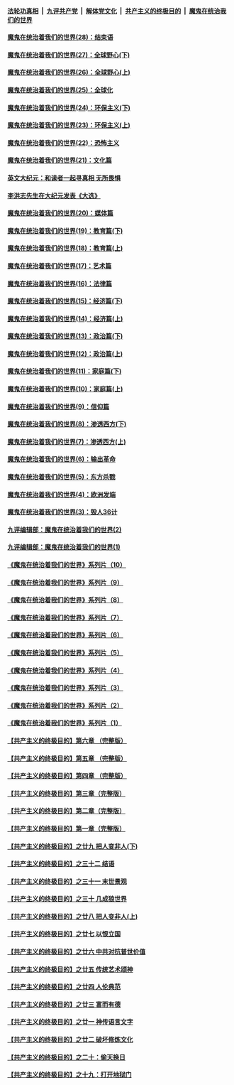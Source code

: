 ####  [法轮功真相](../../../../basic/blob/master/README.md?t=02241401) &nbsp;|&nbsp; [九评共产党](../../../../9ping.md/blob/master/README.md?t=02241401) &nbsp;|&nbsp; [解体党文化](../../../../jtdwh.md/blob/master/README.md?t=02241401)  &nbsp;|&nbsp; [共产主义的终极目的](../../../../gczydzjmd.md/blob/master/README.md?t=02241401) &nbsp;|&nbsp; [魔鬼在统治我们的世界](../../../../mgztzwmdsj.md/blob/master/README.md?t=02241401) 

#### [魔鬼在统治着我们的世界(28)：结束语](../pages/nsc422/n10936246.md?t=02241401) 

#### [魔鬼在统治着我们的世界(27)：全球野心(下)](../pages/nsc422/n10928319.md?t=02241401) 

#### [魔鬼在统治着我们的世界(26)：全球野心(上)](../pages/nsc422/n10900318.md?t=02241401) 

#### [魔鬼在统治着我们的世界(25)：全球化](../pages/nsc422/n10788205.md?t=02241401) 

#### [魔鬼在统治着我们的世界(24)：环保主义(下)](../pages/nsc422/n10695307.md?t=02241401) 

#### [魔鬼在统治着我们的世界(23)：环保主义(上)](../pages/nsc422/n10688613.md?t=02241401) 

#### [魔鬼在统治着我们的世界(22)：恐怖主义](../pages/nsc422/n10614727.md?t=02241401) 

#### [魔鬼在统治着我们的世界(21)：文化篇](../pages/nsc422/n10597706.md?t=02241401) 

#### [英文大纪元：和读者一起寻真相 无所畏惧](../pages/nsc422/n12542027.md?t=02241401) 

#### [李洪志先生在大纪元发表《大选》](../pages/nsc422/n12534746.md?t=02241401) 

#### [魔鬼在统治着我们的世界(20)：媒体篇](../pages/nsc422/n10586579.md?t=02241401) 

#### [魔鬼在统治着我们的世界(19)：教育篇(下)](../pages/nsc422/n10564808.md?t=02241401) 

#### [魔鬼在统治着我们的世界(18)：教育篇(上)](../pages/nsc422/n10526970.md?t=02241401) 

#### [魔鬼在统治着我们的世界(17)：艺术篇](../pages/nsc422/n10499093.md?t=02241401) 

#### [魔鬼在统治着我们的世界(16)：法律篇](../pages/nsc422/n10485969.md?t=02241401) 

#### [魔鬼在统治着我们的世界(15)：经济篇(下)](../pages/nsc422/n10469975.md?t=02241401) 

#### [魔鬼在统治着我们的世界(14)：经济篇(上)](../pages/nsc422/n10457370.md?t=02241401) 

#### [魔鬼在统治着我们的世界(13)：政治篇(下)](../pages/nsc422/n10448270.md?t=02241401) 

#### [魔鬼在统治着我们的世界(12)：政治篇(上)](../pages/nsc422/n10444576.md?t=02241401) 

#### [魔鬼在统治着我们的世界(11)：家庭篇(下)](../pages/nsc422/n10440961.md?t=02241401) 

#### [魔鬼在统治着我们的世界(10)：家庭篇(上)](../pages/nsc422/n10435448.md?t=02241401) 

#### [魔鬼在统治着我们的世界(9)：信仰篇](../pages/nsc422/n10432159.md?t=02241401) 

#### [魔鬼在统治着我们的世界(8)：渗透西方(下)](../pages/nsc422/n10429603.md?t=02241401) 

#### [魔鬼在统治着我们的世界(7)：渗透西方(上)](../pages/nsc422/n10426013.md?t=02241401) 

#### [魔鬼在统治着我们的世界(6)：输出革命](../pages/nsc422/n10421536.md?t=02241401) 

#### [魔鬼在统治着我们的世界(5)：东方杀戮](../pages/nsc422/n10417707.md?t=02241401) 

#### [魔鬼在统治着我们的世界(4)：欧洲发端](../pages/nsc422/n10414890.md?t=02241401) 

#### [魔鬼在统治着我们的世界(3)：毁人36计](../pages/nsc422/n10411583.md?t=02241401) 

#### [九评编辑部：魔鬼在统治着我们的世界(2)](../pages/nsc422/n10410036.md?t=02241401) 

#### [九评编辑部：魔鬼在统治着我们的世界(1)](../pages/nsc422/n10406825.md?t=02241401) 

#### [《魔鬼在统治着我们的世界》系列片（10）](../pages/nsc422/n12292670.md?t=02241401) 

#### [《魔鬼在统治着我们的世界》系列片（9）](../pages/nsc422/n12290859.md?t=02241401) 

#### [《魔鬼在统治着我们的世界》系列片（8）](../pages/nsc422/n12287445.md?t=02241401) 

#### [《魔鬼在统治着我们的世界》系列片（7）](../pages/nsc422/n12283425.md?t=02241401) 

#### [《魔鬼在统治着我们的世界》系列片（6）](../pages/nsc422/n12282314.md?t=02241401) 

#### [《魔鬼在统治着我们的世界》系列片（5）](../pages/nsc422/n12281419.md?t=02241401) 

#### [《魔鬼在统治着我们的世界》系列片（4）](../pages/nsc422/n12274024.md?t=02241401) 

#### [《魔鬼在统治着我们的世界》系列片（3）](../pages/nsc422/n12271322.md?t=02241401) 

#### [《魔鬼在统治着我们的世界》系列片（2）](../pages/nsc422/n12269049.md?t=02241401) 

#### [《魔鬼在统治着我们的世界》系列片（1）](../pages/nsc422/n12267575.md?t=02241401) 

#### [【共产主义的终极目的】第六章 （完整版）](../pages/nsc422/n11428913.md?t=02241401) 

#### [【共产主义的终极目的】第五章 （完整版）](../pages/nsc422/n11428912.md?t=02241401) 

#### [【共产主义的终极目的】第四章 （完整版）](../pages/nsc422/n11428907.md?t=02241401) 

#### [【共产主义的终极目的】第三章（完整版）](../pages/nsc422/n11428848.md?t=02241401) 

#### [【共产主义的终极目的】第二章（完整版）](../pages/nsc422/n11428831.md?t=02241401) 

#### [【共产主义的终极目的】第一章（完整版）](../pages/nsc422/n11417651.md?t=02241401) 

#### [【共产主义的终极目的】之廿九 把人变非人(下)](../pages/nsc422/n11344140.md?t=02241401) 

#### [【共产主义的终极目的】之三十二 结语](../pages/nsc422/n11360535.md?t=02241401) 

#### [【共产主义的终极目的】之三十一 末世景观](../pages/nsc422/n11351129.md?t=02241401) 

#### [【共产主义的终极目的】之三十 几成狼世界](../pages/nsc422/n11348280.md?t=02241401) 

#### [【共产主义的终极目的】之廿八 把人变非人(上)](../pages/nsc422/n11340492.md?t=02241401) 

#### [【共产主义的终极目的】之廿七 以恨立国](../pages/nsc422/n11336944.md?t=02241401) 

#### [【共产主义的终极目的】之廿六 中共对抗普世价值](../pages/nsc422/n11324785.md?t=02241401) 

#### [【共产主义的终极目的】之廿五 传统艺术颂神](../pages/nsc422/n11296396.md?t=02241401) 

#### [【共产主义的终极目的】之廿四 人伦典范](../pages/nsc422/n11296397.md?t=02241401) 

#### [【共产主义的终极目的】之廿三 富而有德](../pages/nsc422/n11283598.md?t=02241401) 

#### [【共产主义的终极目的】之廿一 神传语言文字](../pages/nsc422/n11263265.md?t=02241401) 

#### [【共产主义的终极目的】之廿二 破坏修炼文化](../pages/nsc422/n11245728.md?t=02241401) 

#### [【共产主义的终极目的】之二十：偷天换日](../pages/nsc422/n11238846.md?t=02241401) 

#### [【共产主义的终极目的】之十九：打开地狱门](../pages/nsc422/n11206376.md?t=02241401) 

